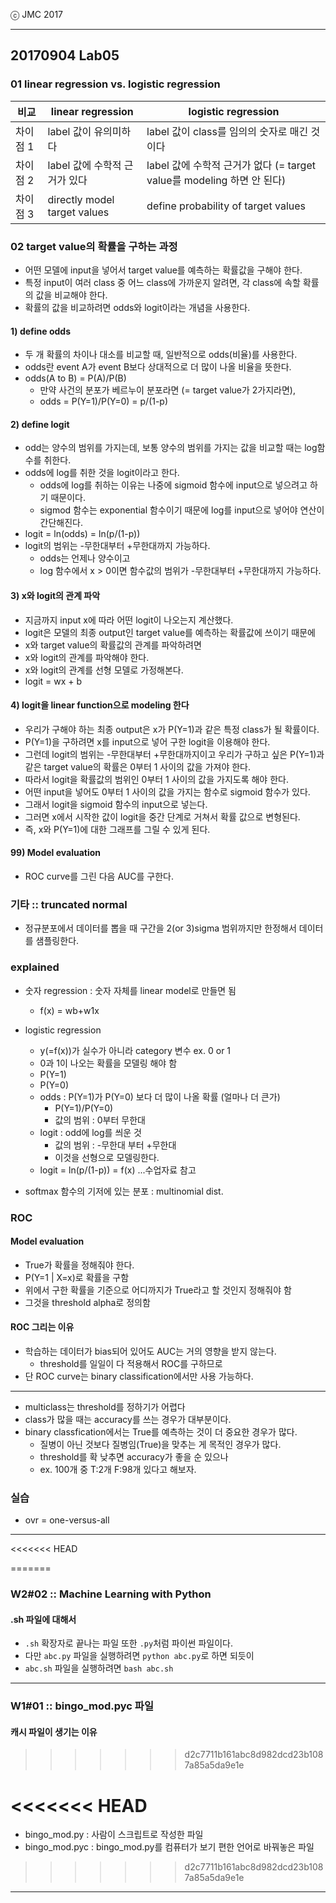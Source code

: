
ⓒ JMC 2017

---

## 20170904 Lab05

### 01 linear regression vs. logistic regression

| 비교 | linear regression | logistic regression |
| --- | --- | --- |
| 차이점 1 | label 값이 유의미하다 | label 값이 class를 임의의 숫자로 매긴 것이다 |
| 차이점 2 | label 값에 수학적 근거가 있다 | label 값에 수학적 근거가 없다 (= target value를 modeling 하면 안 된다) |
| 차이점 3 | directly model target values | define probability of target values |

### 02 target value의 확률을 구하는 과정

+ 어떤 모델에 input을 넣어서 target value를 예측하는 확률값을 구해야 한다.
+ 특정 input이 여러 class 중 어느 class에 가까운지 알려면, 각 class에 속할 확률의 값을 비교해야 한다.
+ 확률의 값을 비교하려면 odds와 logit이라는 개념을 사용한다.

#### 1) define odds

+ 두 개 확률의 차이나 대소를 비교할 때, 일반적으로 odds(비율)를 사용한다.
+ odds란 event A가 event B보다 상대적으로 더 많이 나올 비율을 뜻한다.
+ odds(A to B) = P(A)/P(B)
  + 만약 사건의 분포가 베르누이 분포라면 (= target value가 2가지라면),
  + odds = P(Y=1)/P(Y=0) = p/(1-p)

#### 2) define logit

+ odd는 양수의 범위를 가지는데, 보통 양수의 범위를 가지는 값을 비교할 때는 log함수를 취한다.
+ odds에 log를 취한 것을 logit이라고 한다.
  + odds에 log를 취하는 이유는 나중에 sigmoid 함수에 input으로 넣으려고 하기 때문이다.
  + sigmod 함수는 exponential 함수이기 때문에 log를 input으로 넣어야 연산이 간단해진다.
+ logit = ln(odds) = ln(p/(1-p))
+ logit의 범위는 -무한대부터 +무한대까지 가능하다.
  + odds는 언제나 양수이고
  + log 함수에서 x > 0이면 함수값의 범위가 -무한대부터 +무한대까지 가능하다.

#### 3) x와 logit의 관계 파악

+ 지금까지 input x에 따라 어떤 logit이 나오는지 계산했다.
+ logit은 모델의 최종 output인 target value를 예측하는 확률값에 쓰이기 때문에
+ x와 target value의 확률값의 관계를 파악하려면
+ x와 logit의 관계를 파악해야 한다.
+ x와 logit의 관계를 선형 모델로 가정해본다.
+ logit = wx + b

#### 4) logit을 linear function으로 modeling 한다

+ 우리가 구해야 하는 최종 output은 x가 P(Y=1)과 같은 특정 class가 될 확률이다.
+ P(Y=1)을 구하려면 x를 input으로 넣어 구한 logit을 이용해야 한다.
+ 그런데 logit의 범위는 -무한대부터 +무한대까지이고 우리가 구하고 싶은 P(Y=1)과 같은 target value의 확률은 0부터 1 사이의 값을 가져야 한다.
+ 따라서 logit을 확률값의 범위인 0부터 1 사이의 값을 가지도록 해야 한다.
+ 어떤 input을 넣어도 0부터 1 사이의 값을 가지는 함수로 sigmoid 함수가 있다.
+ 그래서 logit을 sigmoid 함수의 input으로 넣는다.
+ 그러면 x에서 시작한 값이 logit을 중간 단계로 거쳐서 확률 값으로 변형된다.
+ 즉, x와 P(Y=1)에 대한 그래프를 그릴 수 있게 된다.

#### 99) Model evaluation

+ ROC curve를 그린 다음 AUC를 구한다.


### 기타 :: truncated normal

+ 정규분포에서 데이터를 뽑을 때 구간을 2(or 3)sigma 범위까지만 한정해서 데이터를 샘플링한다.

### explained

+ 숫자 regression : 숫자 자체를 linear model로 만들면 됨
  + f(x) = wb+w1x
+ logistic regression
  + y(=f(x))가 실수가 아니라 category 변수 ex. 0 or 1
  + 0과 1이 나오는 확률을 모델링 해야 함
  + P(Y=1)
  + P(Y=0)
  + odds : P(Y=1)가 P(Y=0) 보다 더 많이 나올 확률 (얼마나 더 큰가)
    + P(Y=1)/P(Y=0)
    + 값의 범위 : 0부터 무한대
  + logit : odd에 log를 씌운 것
    + 값의 범위 : -무한대 부터 +무한대
    + 이것을 선형으로 모델링한다.
  + logit = ln(p/(1-p)) = f(x) ...수업자료 참고

+ softmax 함수의 기저에 있는 분포 : multinomial dist.

### ROC

#### Model evaluation

+ True가 확률을 정해줘야 한다.
+ P(Y=1 | X=x)로 확률을 구함
+ 위에서 구한 확률을 기준으로 어디까지가 True라고 할 것인지 정해줘야 함
+ 그것을 threshold alpha로 정의함


#### ROC 그리는 이유

+ 학습하는 데이터가 bias되어 있어도 AUC는 거의 영향을 받지 않는다.
  + threshold를 일일이 다 적용해서 ROC를 구하므로
+ 단 ROC curve는 binary classification에서만 사용 가능하다.
---


+ multiclass는 threshold를 정하기가 어렵다
+ class가 많을 때는 accuracy를 쓰는 경우가 대부분이다.
+ binary classfication에서는 True를 예측하는 것이 더 중요한 경우가 많다.
  + 질병이 아닌 것보다 질병임(True)을 맞추는 게 목적인 경우가 많다.
  + threshold를 확 낮추면 accuracy가 좋을 순 있으나
  + ex. 100개 중 T:2개 F:98개 있다고 해보자.


### 실습

+ ovr = one-versus-all


---

<<<<<<< HEAD

=======
### W2#02 :: Machine Learning with Python

#### .sh 파일에 대해서

+ `.sh` 확장자로 끝나는 파일 또한 `.py`처럼 파이썬 파일이다.
+ 다만 `abc.py` 파일을 실행하려면 `python abc.py`로 하면 되듯이
+ `abc.sh` 파일을 실행하려면 `bash abc.sh`

---

### W1#01 :: bingo_mod.pyc 파일

#### 캐시 파일이 생기는 이유
>>>>>>> d2c7711b161abc8d982dcd23b1087a85a5da9e1e



<<<<<<< HEAD
=======
+ bingo_mod.py : 사람이 스크립트로 작성한 파일
+ bingo_mod.pyc : bingo_mod.py를 컴퓨터가 보기 편한 언어로 바꿔놓은 파일
>>>>>>> d2c7711b161abc8d982dcd23b1087a85a5da9e1e

---
